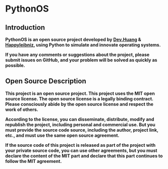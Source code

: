 # PythonOS

## Introduction

__PythonOS is an open source project developed by [Dev.Huang](https://github.com/Dev-Huang1) & [Happyleibniz](https://github.com/happyleibniz), using Python to simulate and innovate operating systems.__

__If you have any comments or suggestions about the project, please submit issues on GitHub, and your problem will be solved as quickly as possible.__

## Open Source Description

__This project is an open source project. This project uses the MIT open source license. The open source license is a legally binding contract. Please consciously abide by the open source license and respect the work of others.__

__According to the license, you can disseminate, distribute, modify and republish the project, including personal and commercial use. But you must provide the source code source, including the author, project link, etc., and must use the same open source agreement.__

__If the source code of this project is released as part of the project with your private source code, you can use other agreements, but you must declare the content of the MIT part and declare that this part continues to follow the MIT agreement.__
